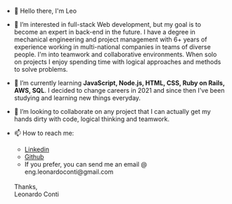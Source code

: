 - 👋 Hello there, I'm Leo
- 👀 I’m interested in full-stack Web development, but my goal is to become an expert in back-end in the future. I have a degree in mechanical engineering and project management with 6+ years of experience working in multi-national companies in teams of diverse people. I'm into teamwork and collaborative environments. When solo on projects I enjoy spending time with logical approaches and methods to solve problems. 

- 🌱 I’m currently learning <strong>JavaScript, Node.js, HTML, CSS, Ruby on Rails, AWS, SQL</strong>. I decided to change careers in 2021 and since then I've been studying and learning new things everyday. 
- 💞️ I’m looking to collaborate on any project that I can actually get my hands dirty with code, logical thinking and teamwork.
- 📫 How to reach me:
  <ul>
    <li><a href="https://www.linkedin.com/in/engleonardoconti/" target="_blank">Linkedin</a><br></li>
    <li><a href="https://github.com/englconti" target="_blank">Github</a></li>
    <li>If you prefer, you can send me an email @ eng.leonardoconti@gmail.com</li>
  </ul>
  <br>
  Thanks,<br>
  Leonardo Conti

<!---
englconti/englconti is a ✨ special ✨ repository because its `README.md` (this file) appears on your GitHub profile.
You can click the Preview link to take a look at your changes.
--->
